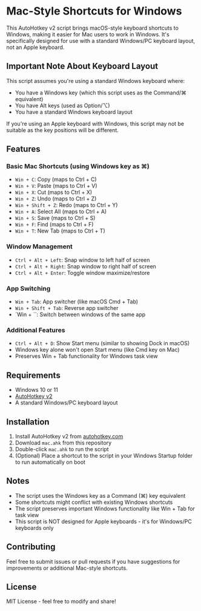 # Mac-Style Shortcuts for Windows

This AutoHotkey v2 script brings macOS-style keyboard shortcuts to Windows, making it easier for Mac users to work in Windows. It's specifically designed for use with a standard Windows/PC keyboard layout, not an Apple keyboard.

## Important Note About Keyboard Layout
This script assumes you're using a standard Windows keyboard where:
- You have a Windows key (which this script uses as the Command/⌘ equivalent)
- You have Alt keys (used as Option/⌥)
- You have a standard Windows keyboard layout

If you're using an Apple keyboard with Windows, this script may not be suitable as the key positions will be different.

## Features

### Basic Mac Shortcuts (using Windows key as ⌘)
- `Win + C`: Copy (maps to Ctrl + C)
- `Win + V`: Paste (maps to Ctrl + V)
- `Win + X`: Cut (maps to Ctrl + X)
- `Win + Z`: Undo (maps to Ctrl + Z)
- `Win + Shift + Z`: Redo (maps to Ctrl + Y)
- `Win + A`: Select All (maps to Ctrl + A)
- `Win + S`: Save (maps to Ctrl + S)
- `Win + F`: Find (maps to Ctrl + F)
- `Win + T`: New Tab (maps to Ctrl + T)

### Window Management
- `Ctrl + Alt + Left`: Snap window to left half of screen
- `Ctrl + Alt + Right`: Snap window to right half of screen
- `Ctrl + Alt + Enter`: Toggle window maximize/restore

### App Switching
- `Win + Tab`: App switcher (like macOS Cmd + Tab)
- `Win + Shift + Tab`: Reverse app switcher
- `Win + \``: Switch between windows of the same app

### Additional Features
- `Ctrl + Alt + D`: Show Start menu (similar to showing Dock in macOS)
- Windows key alone won't open Start menu (like Cmd key on Mac)
- Preserves Win + Tab functionality for Windows task view

## Requirements
- Windows 10 or 11
- [AutoHotkey v2](https://www.autohotkey.com/)
- A standard Windows/PC keyboard layout

## Installation
1. Install AutoHotkey v2 from [autohotkey.com](https://www.autohotkey.com/)
2. Download `mac.ahk` from this repository
3. Double-click `mac.ahk` to run the script
4. (Optional) Place a shortcut to the script in your Windows Startup folder to run automatically on boot

## Notes
- The script uses the Windows key as a Command (⌘) key equivalent
- Some shortcuts might conflict with existing Windows shortcuts
- The script preserves important Windows functionality like Win + Tab for task view
- This script is NOT designed for Apple keyboards - it's for Windows/PC keyboards only

## Contributing
Feel free to submit issues or pull requests if you have suggestions for improvements or additional Mac-style shortcuts.

## License
MIT License - feel free to modify and share! 
